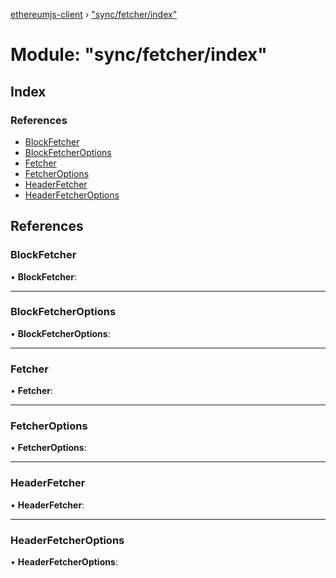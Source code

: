 [ethereumjs-client](../README.md) › ["sync/fetcher/index"](_sync_fetcher_index_.md)

# Module: "sync/fetcher/index"

## Index

### References

* [BlockFetcher](_sync_fetcher_index_.md#blockfetcher)
* [BlockFetcherOptions](_sync_fetcher_index_.md#blockfetcheroptions)
* [Fetcher](_sync_fetcher_index_.md#fetcher)
* [FetcherOptions](_sync_fetcher_index_.md#fetcheroptions)
* [HeaderFetcher](_sync_fetcher_index_.md#headerfetcher)
* [HeaderFetcherOptions](_sync_fetcher_index_.md#headerfetcheroptions)

## References

###  BlockFetcher

• **BlockFetcher**:

___

###  BlockFetcherOptions

• **BlockFetcherOptions**:

___

###  Fetcher

• **Fetcher**:

___

###  FetcherOptions

• **FetcherOptions**:

___

###  HeaderFetcher

• **HeaderFetcher**:

___

###  HeaderFetcherOptions

• **HeaderFetcherOptions**:
